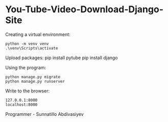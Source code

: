 # You-Tube-Video-Download-Django-Site

Creating a virtual environment:

    python -m venv venv
    .\venv\Scripts\activate

Upload packages:
    pip install pytube
    pip install django

Using the program:

    python manage.py migrate
    python manage.py runserver

Write to the browser:
    
    127.0.0.1:8000
    localhost:8000
    
Programmer - Sunnatillo Abdivasiyev
